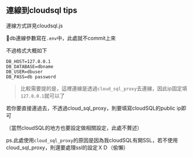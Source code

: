 ## 連線到cloudsql tips
連線方式詳見cloudsql.js

db連線參數寫在`.env`中，此處就不commit上來

不過格式大概如下

```
DB_HOST=127.0.0.1
DB_DATABASE=dbname
DB_USER=dbuser
DB_PASS=db password
```
>比較需要提的是，這裡連線是透過`cloud_sql_proxy`去連線，因此ip固定填`127.0.0.1`就可以了

若你要直接連過去，不透過cloud_sql_proxy，則要填寫cloudSQL的public ip即可

（當然cloudSQL的地方也要設定做相關設定，此處不贅述）

ps.此處使用`cloud_sql_proxy`的原因是因為我cloudSQL有開SSL，若不使用cloud_sql_proxy，則還要處理ssl的設定ＸＤ（偷懶）

